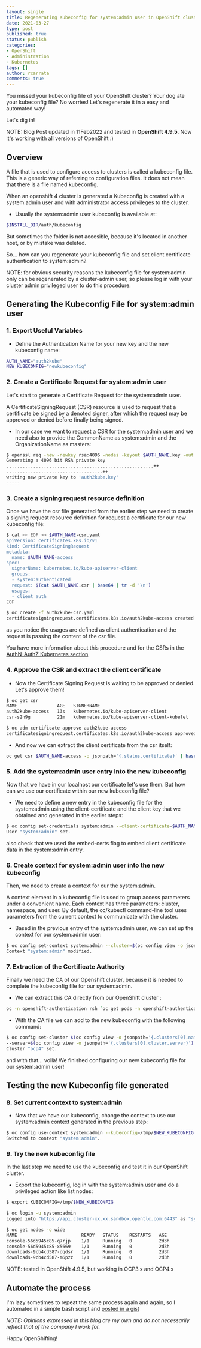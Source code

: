 ```yaml
---
layout: single
title: Regenerating Kubeconfig for system:admin user in OpenShift clusters
date: 2021-03-27
type: post
published: true
status: publish
categories:
- OpenShift
- Administration
- Kubernetes
tags: []
author: rcarrata
comments: true
---
```


You missed your kubeconfig file of your OpenShift cluster? Your dog ate your kubeconfig file? No worries! Let's regenerate it in a easy and automated way!

Let's dig in!

NOTE: Blog Post updated in 11Feb2022 and tested in **OpenShift 4.9.5**. Now it's working with all versions of OpenShift :)

## Overview

A file that is used to configure access to clusters is called a kubeconfig file. This is a generic
way of referring to configuration files. It does not mean that there is a file named kubeconfig.

When an openshift 4 cluster is generated a Kubeconfig is created with a system:admin user and with
administrator access privileges to the cluster.

* Usually the system:admin user kubeconfig is available at:

```sh
$INSTALL_DIR/auth/kubeconfig
```

But sometimes the folder is not accesible, because it's located in another host, or by mistake was
deleted.

So... how can you regenerate your kubeconfig file and set client certificate authentication to system:admin?

NOTE: for obvious security reasons the kubeconfig file for system:admin only can be regenerated by a
cluster-admin user, so please log in with your cluster admin privileged user to do this procedure.

## Generating the Kubeconfig File for system:admin user

### 1. Export Useful Variables

* Define the Authentication Name for your new key and the new kubeconfig name:

```sh
AUTH_NAME="auth2kube"
NEW_KUBECONFIG="newkubeconfig"
```

### 2. Create a Certificate Request for system:admin user

Let's start to generate a Certificate Request for the system:admin user.

A CertificateSigningRequest (CSR) resource is used to request that a certificate be signed by a
denoted signer, after which the request may be approved or denied before finally being signed.

* In our case we want to request a CSR for the system:admin user and we need also to provide the CommonName as system:admin and the OrganizationName as masters:

```sh
$ openssl req -new -newkey rsa:4096 -nodes -keyout $AUTH_NAME.key -out $AUTH_NAME.csr -subj "/CN=system:admin"
Generating a 4096 bit RSA private key
.......................................................++
....................................++
writing new private key to 'auth2kube.key'
-----
```

### 3. Create a signing request resource definition

Once we have the csr file generated from the earlier step we need to create a signing request resource definition for request a certificate for our new kubeconfig file:

```bash
$ cat << EOF >> $AUTH_NAME-csr.yaml
apiVersion: certificates.k8s.io/v1
kind: CertificateSigningRequest
metadata:
  name: $AUTH_NAME-access
spec:
  signerName: kubernetes.io/kube-apiserver-client
  groups:
  - system:authenticated
  request: $(cat $AUTH_NAME.csr | base64 | tr -d '\n')
  usages:
  - client auth
EOF

$ oc create -f auth2kube-csr.yaml
certificatesigningrequest.certificates.k8s.io/auth2kube-access created
```

as you notice the usages are defined as client authentication and the request is passing the content of the csr file.

You have more information about this procedure and for the CSRs in the [AuthN-AuthZ Kubernetes section](https://kubernetes.io/docs/reference/access-authn-authz/certificate-signing-requests/#create-certificatesigningrequest)

### 4. Approve the CSR and extract the client certificate

* Now the Certificate Signing Request is waiting to be approved or denied. Let's approve them!

```bash
$ oc get csr
NAME               AGE   SIGNERNAME                                    REQUESTOR               REQUESTEDDURATION   CONDITION
auth2kube-access   13s   kubernetes.io/kube-apiserver-client           system:admin            <none>              Pending
csr-s2h9g          21m   kubernetes.io/kube-apiserver-client-kubelet   system:node:compute-0   <none>              Approved,Issued

$ oc adm certificate approve auth2kube-access
certificatesigningrequest.certificates.k8s.io/auth2kube-access approved
```

* And now we can extract the client certificate from the csr itself:

```bash
oc get csr $AUTH_NAME-access -o jsonpath='{.status.certificate}' | base64 -d > $AUTH_NAME-access.crt
```

### 5. Add the system:admin user entry into the new kubeconfig

Now that we have in our localhost our certificate let's use them. But how can we use our certificate within our new kubeconfig file?

* We need to define a new entry in the kubeconfig file for the system:admin using the client-certificate and the client key that we obtained and generated in the earlier steps:

```bash
$ oc config set-credentials system:admin --client-certificate=$AUTH_NAME-access.crt --client-key=$AUTH_NAME.key --embed-certs --kubeconfig=/tmp/$NEW_KUBECONFIG
User "system:admin" set.
```

also check that we used the embed-certs flag to embed client certificate data in the system:admin entry.

### 6. Create context for system:admin user into the new kubeconfig

Then, we need to create a context for our the system:admin.

A context element in a kubeconfig file is used to group access parameters under a convenient name. Each context has three parameters: cluster, namespace, and user. By default, the oc/kubectl command-line tool uses parameters from the current context to communicate with the cluster.

* Based in the previous entry of the system:admin user, we can set up the context for our system:admin user:

```bash
$ oc config set-context system:admin --cluster=$(oc config view -o jsonpath='{.clusters[0].name}') --namespace=default --user=system:admin --kubeconfig=/tmp/$NEW_KUBECONFIG
Context "system:admin" modified.
```

### 7. Extraction of the Certificate Authority

Finally we need the CA of our Openshift cluster, because it is needed to complete the kubeconfig file for our system:admin.

* We can extract this CA directly from our OpenShift cluster :

```bash
oc -n openshift-authentication rsh `oc get pods -n openshift-authentication -o name | head -1` cat /run/secrets/kubernetes.io/serviceaccount/ca.crt > ingress-ca.crt
```

* With the CA file we can add to the new kubeconfig with the following command:

```bash
$ oc config set-cluster $(oc config view -o jsonpath='{.clusters[0].name}') \
--server=$(oc config view -o jsonpath='{.clusters[0].cluster.server}') --certificate-authority=ingress-ca.crt --kubeconfig=/tmp/$NEW_KUBECONFIG --embed-certs
Cluster "ocp4" set.
```

and with that... voilà! We finished configuring our new kubeconfig file for our system:admin user!

## Testing the new Kubeconfig file generated

### 8. Set current context to system:admin

* Now that we have our kubeconfig, change the context to use our system:admin context generated in the previous step:

```bash
$ oc config use-context system:admin --kubeconfig=/tmp/$NEW_KUBECONFIG
Switched to context "system:admin".
```

### 9. Try the new kubeconfig file

In the last step we need to use the kubeconfig and test it in our OpenShift cluster.

* Export the kubeconfig, log in with the system:admin user and do a privileged action like list nodes:

```bash
$ export KUBECONFIG=/tmp/$NEW_KUBECONFIG

$ oc login -u system:admin
Logged into "https://api.cluster-xx.xx.sandbox.opentlc.com:6443" as "system:admin" using existing credentials.

$ oc get nodes -o wide
NAME                        READY   STATUS    RESTARTS   AGE
console-56d5945c85-q7rjp    1/1     Running   0          2d3h
console-56d5945c85-x5669    1/1     Running   0          2d3h
downloads-9cb4cd587-dqdsr   1/1     Running   0          2d3h
downloads-9cb4cd587-m6pzz   1/1     Running   0          2d3h
```

NOTE: tested in OpenShift 4.9.5, but working in OCP3.x and OCP4.x

## Automate the process

I'm lazy sometimes to repeat the same process again and again, so I automated in a simple bash script and [posted in a gist](https://gist.github.com/rcarrata/016da295c1421cccbfbd66ed9a7922bc)

*NOTE: Opinions expressed in this blog are my own and do not necessarily reflect that of the company I work for.*

Happy OpenShifting!
